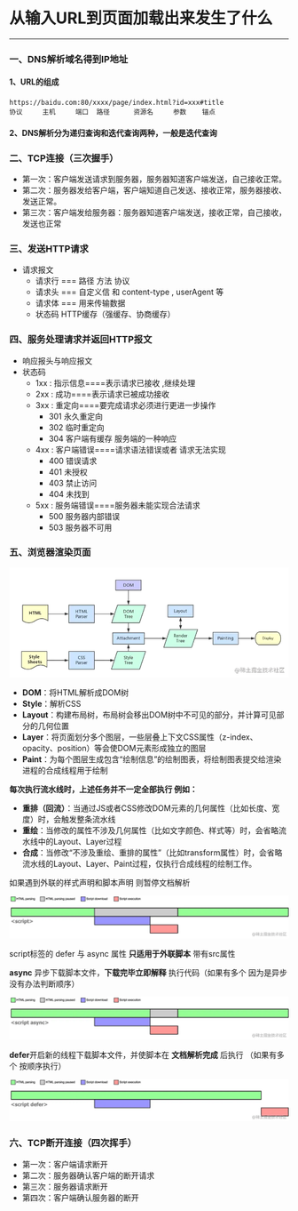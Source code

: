 # 从输入URL到页面加载出来发生了什么
---
### 一、DNS解析域名得到IP地址
#### 1、URL的组成	
```
https://baidu.com:80/xxxx/page/index.html?id=xxx#title
协议     主机     端口  路径      资源名     参数    锚点
```
#### 2、DNS解析分为递归查询和迭代查询两种，一般是迭代查询
### 二、TCP连接（三次握手）
- 第一次：客户端发送请求到服务器，服务器知道客户端发送，自己接收正常。
- 第二次：服务器发给客户端，客户端知道自己发送、接收正常，服务器接收、发送正常。
- 第三次：客户端发给服务器：服务器知道客户端发送，接收正常，自己接收，发送也正常
### 三、发送HTTP请求
- 请求报文
    - 请求行 === 路径 方法 协议
    - 请求头 === 自定义信 和 content-type , userAgent 等
    - 请求体 === 用来传输数据
    - 状态码 HTTP缓存（强缓存、协商缓存）
### 四、服务处理请求并返回HTTP报文
- 响应报头与响应报文
- 状态码
    - 1xx : 指示信息====表示请求已接收 ,继续处理
    - 2xx : 成功====表示请求已被成功接收
    - 3xx : 重定向====要完成请求必须进行更进一步操作
        - 301 永久重定向
        - 302 临时重定向
        - 304 客户端有缓存 服务端的一种响应
    - 4xx : 客户端错误====请求语法错误或者 请求无法实现
        - 400 错误请求
        - 401 未授权
        - 403 禁止访问
        - 404 未找到
    - 5xx : 服务端错误====服务器未能实现合法请求
        - 500 服务器内部错误
        - 503 服务器不可用
### 五、浏览器渲染页面
![图片](/blog/url.png)
- **DOM**：将HTML解析成DOM树
- **Style**：解析CSS
- **Layout**：构建布局树，布局树会移出DOM树中不可见的部分，并计算可见部分的几何位置
- **Layer**：将页面划分多个图层，一些层叠上下文CSS属性（z-index、opacity、position）等会使DOM元素形成独立的图层
- **Paint**：为每个图层生成包含“绘制信息”的绘制图表，将绘制图表提交给渲染进程的合成线程用于绘制

**每次执行流水线时，上述任务并不一定全部执行 例如：**
- **重排（回流）**：当通过JS或者CSS修改DOM元素的几何属性（比如长度、宽度）时，会触发整条流水线
- **重绘**：当修改的属性不涉及几何属性（比如文字颜色、样式等）时，会省略流水线中的Layout、Layer过程
- **合成**：当修改“不涉及重绘、重排的属性”（比如transform属性）时，会省略流水线的Layout、Layer、Paint过程，仅执行合成线程的绘制工作。

如果遇到外联的样式声明和脚本声明  则暂停文档解析

![图片](/blog/script.png)

script标签的 defer 与 async 属性 **只适用于外联脚本** 带有src属性

**async** 异步下载脚本文件，**下载完毕立即解释** 执行代码（如果有多个 因为是异步 没有办法判断顺序）

![图片](/blog/script-async.png)

**defer**开启新的线程下载脚本文件，并使脚本在 **文档解析完成** 后执行 （如果有多个  按顺序执行）

![图片](/blog/script-defer.png)

### 六、TCP断开连接（四次挥手）
- 第一次：客户端请求断开
- 第二次：服务器确认客户端的断开请求
- 第三次：服务器请求断开
- 第四次：客户端确认服务器的断开

